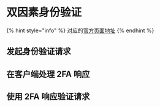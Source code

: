 # 双因素身份验证

{% hint style="info" %}
对应的[官方页面地址](https://contributing.bitwarden.com/architecture/deep-dives/authentication/two-factor-auth)
{% endhint %}

## 发起身份验证请求 <a href="#initial-authentication-request" id="initial-authentication-request"></a>

## 在客户端处理 2FA 响应 <a href="#handling-2fa-response-on-the-client" id="handling-2fa-response-on-the-client"></a>

## 使用 2FA 响应验证请求 <a href="#validating-request-with-2fa-response" id="validating-request-with-2fa-response"></a>

